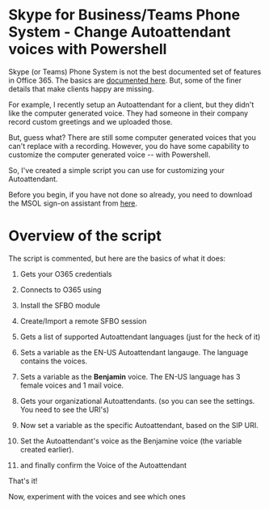 # Skype for Business/Teams Phone System - Change Autoattendant voices with Powershell

Skype (or Teams) Phone System is not the best documented set of features in Office 365.
The basics are [documented here](https://docs.microsoft.com/microsoftteams/cloud-voice-landing-page).
But, some of the finer details that make clients happy are missing.

For example, I recently setup an Autoattendant for a client, but they didn't like the computer generated voice.  They had someone in their company record custom greetings and we uploaded those.

But, guess what?  There are still some computer generated voices that you can't replace with a recording.  However, you do have some capability to customize the computer generated voice -- with Powershell.

So, I've created a simple script you can use for customizing your Autoattendant.

Before you begin, if you have not done so already, you need to download the MSOL sign-on assistant from [here](https://www.microsoft.com/en-us/download/details.aspx?id=41950).

# Overview of the script

The script is commented, but here are the basics of what it does:

1. Gets your O365 credentials 
2. Connects to O365 using 
3. Install the SFBO module 
4. Create/Import a remote SFBO session
5. Gets a list of supported Autoattendant languages \(just for the heck of it\)
6. Sets a variable as the EN-US Autoattendant langauge.
  The language contains the voices.

7. Sets a variable as the **Benjamin** voice.
  The EN-US language has 3 female voices and 1 mail voice.

8. Gets your organizational Autoattendants. \(so you can see the settings. You need to see the URI's\)
9. Now set a variable as the specific Autoattendant, based on the SIP URI.
10. Set the Autoattendant's voice as the Benjamine voice \(the variable created earlier\).
11. and finally confirm the Voice of the Autoattendant

That's it!

Now, experiment with the voices and see which ones




